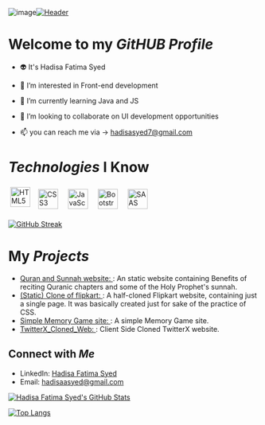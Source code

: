 ![image](https://github.com/hadisafatima/hadisafatima/assets/124432448/0b761737-9b2a-487a-b364-5191900b117e)[![Header](https://www.techspot.com/images2/news/bigimage/2019/10/2019-10-25-image-5.jpg)](https://github.com/hadisafatima)

# **Welcome to my** *GitHUB Profile*

- 👽 It's Hadisa Fatima Syed

- 👀 I’m interested in Front-end development
  
- 🌱 I’m currently learning Java and JS
  
- 💞️ I’m looking to collaborate on UI development opportunities
  
- 📫 you can reach me via -> hadisasyed7@gmail.com

# *Technologies* **I Know**

<p>
  <img src="[https://cdn.jsdelivr.net/npm/simple-icons@3.13.0/icons/html5.svg](https://www.google.com/imgres?q=html%20logo&imgurl=https%3A%2F%2Fupload.wikimedia.org%2Fwikipedia%2Fcommons%2Fthumb%2F6%2F61%2FHTML5_logo_and_wordmark.svg%2F512px-HTML5_logo_and_wordmark.svg.png&imgrefurl=https%3A%2F%2Fen.wikipedia.org%2Fwiki%2FFile%3AHTML5_logo_and_wordmark.svg&docid=M9tZN8ESBVqvpM&tbnid=hKfxvGgS94_rhM&vet=12ahUKEwjhx-zS9diGAxVT2wIHHbfxOawQM3oECBwQAA..i&w=512&h=512&hcb=2&ved=2ahUKEwjhx-zS9diGAxVT2wIHHbfxOawQM3oECBwQAA)" alt="HTML5" height="40" style="vertical-align:top; margin:4px">
  <img src="[https://cdn.jsdelivr.net/npm/simple-icons@3.13.0/icons/css3.svg](https://www.google.com/imgres?q=CSSlogo%20csv&imgurl=https%3A%2F%2Fupload.wikimedia.org%2Fwikipedia%2Fcommons%2Fthumb%2F6%2F62%2FCSS3_logo.svg%2F2048px-CSS3_logo.svg.png&imgrefurl=https%3A%2F%2Fcommons.wikimedia.org%2Fwiki%2FFile%3ACSS3_logo.svg&docid=1BFpZJlANz8SCM&tbnid=DwkvVhS4WUdsoM&vet=12ahUKEwj3mYnz9diGAxXa-AIHHW-WAmQQM3oECBkQAA..i&w=2048&h=2048&hcb=2&ved=2ahUKEwj3mYnz9diGAxXa-AIHHW-WAmQQM3oECBkQAA)" alt="CSS3" height="40" style="vertical-align:top; margin:8px">
  <img src="[https://cdn.jsdelivr.net/npm/simple-icons@3.13.0/icons/javascript.svg](https://www.google.com/imgres?q=JS%20logo%20svg&imgurl=https%3A%2F%2Fupload.wikimedia.org%2Fwikipedia%2Fcommons%2Fthumb%2Fb%2Fba%2FJavascript_badge.svg%2F1200px-Javascript_badge.svg.png&imgrefurl=https%3A%2F%2Fcommons.wikimedia.org%2Fwiki%2FFile%3AJavascript_badge.svg&docid=7oTVqeAQ7oQ0uM&tbnid=jSKoK-5WP4710M&vet=12ahUKEwiFuvGH9tiGAxWU8wIHHTwSCYoQM3oECGMQAA..i&w=1200&h=1299&hcb=2&ved=2ahUKEwiFuvGH9tiGAxWU8wIHHTwSCYoQM3oECGMQAA)" alt="JavaScript" height="40" style="vertical-align:top; margin:8px">
  <img src="[https://cdn.jsdelivr.net/npm/simple-icons@3.13.0/icons/bootstrap.svg](https://www.google.com/imgres?q=bootstrap%20logo%20svg&imgurl=https%3A%2F%2Fupload.wikimedia.org%2Fwikipedia%2Fcommons%2Fthumb%2Fb%2Fb2%2FBootstrap_logo.svg%2F2560px-Bootstrap_logo.svg.png&imgrefurl=https%3A%2F%2Fen.m.wikipedia.org%2Fwiki%2FFile%3ABootstrap_logo.svg&docid=uSvLBGYUcN1l5M&tbnid=LA-HWLbkTdtRaM&vet=12ahUKEwjAs-2Z9tiGAxV48QIHHbHECj0QM3oECBsQAA..i&w=2560&h=2040&hcb=2&ved=2ahUKEwjAs-2Z9tiGAxV48QIHHbHECj0QM3oECBsQAA)" alt="Bootstrap" height="40" style="vertical-align:top; margin:8px">
  <img src="[https://cdn.jsdelivr.net/npm/simple-icons@3.13.0/icons/react.svg](https://www.google.com/imgres?q=SAAS%20logo%20svg&imgurl=https%3A%2F%2Fcdn.iconscout.com%2Ficon%2Ffree%2Fpng-256%2Ffree-saas-457964.png&imgrefurl=https%3A%2F%2Ficonscout.com%2Ficons%2Fsaas&docid=FiBobee-b4_3fM&tbnid=eL7fQDiR9OFqjM&vet=12ahUKEwi5-Pik9tiGAxUv2QIHHWGSAKMQM3oECBsQAA..i&w=256&h=256&hcb=2&ved=2ahUKEwi5-Pik9tiGAxUv2QIHHWGSAKMQM3oECBsQAA)" alt="SAAS" height="40" style="vertical-align:top; margin:8px">
<!--   <img src="https://cdn.jsdelivr.net/npm/simple-icons@3.13.0/icons/node-dot-js.svg" alt="Node.js" height="40" style="vertical-align:top; margin:4px"> -->
  <!-- Add more logos as needed -->
</p>

 [![GitHub Streak](https://streak-stats.demolab.com/?user=hadisafatima)](https://git.io/streak-stats)

# **My** *Projects*

- [Quran and Sunnah website: ](https://hadisafatima.github.io/Wisdoms-of-Holy-Quran-and-Sunnahs/): An static website containing Benefits of reciting Quranic chapters and some of the Holy Prophet's sunnah.
- [(Static) Clone of flipkart: ](https://hadisafatima.github.io/flipkart-website/): A half-cloned Flipkart website, containing just a single page. It was basically created just for sake of the practice of CSS.
- [Simple Memory Game site: ](https://hadisafatima.github.io/Simple-Memory-Game-web/) : A simple Memory Game site.
- [TwitterX_Cloned_Web: ](https://hadisafatima.github.io/TwitterX_Clone/) : Client Side Cloned TwitterX website.


## **Connect with** *Me*

- LinkedIn: [Hadisa Fatima Syed](https://www.linkedin.com/in/hadisa-fatima-syed-85537a266/)
- Email: hadisaasyed@gmail.com

[![Hadisa Fatima Syed's GitHub Stats](https://github-readme-stats.vercel.app/api?username=hadisafatima&show_icons=true&theme=radical)](https://github.com/anuraghazra/github-readme-stats)

[![Top Langs](https://github-readme-stats.vercel.app/api/top-langs/?username=hadisafatima&layout=compact)](https://github.com/anuraghazra/github-readme-stats)

<!---
hadisafatima/hadisafatima is a ✨ special ✨ repository because its `README.md` (this file) appears on your GitHub profile.
You can click the Preview link to take a look at your changes.
--->
